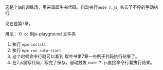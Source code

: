 这是个js的训练场，用来调犀牛书代码。自动执行`node 7.js`, 省去了不停的手动执行.

现在是第7章。


用法：
0. `cd` 到js-playground 文件夹
1. 执行 `npm install`
2. 执行 `npm run auto-start` 
3. 这个时候命令行就可以看到 犀牛书第7章一些例子代码执行结果了。
3. 在7.js里写代码，写完了保存，自动触发 `node 7.js`直接命令行看执行结果。
